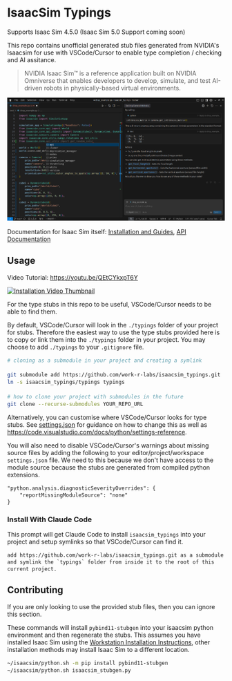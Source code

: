 # IsaacSim Typings

Supports Isaac Sim 4.5.0 (Isaac Sim 5.0 Support coming soon) 

This repo contains unofficial generated stub files generated from NVIDIA's Isaacsim for use with VSCode/Cursor to enable type completion / checking and AI assitance.

> NVIDIA Isaac Sim™ is a reference application built on NVIDIA Omniverse that enables developers to develop, simulate, and test AI-driven robots in physically-based virtual environments.

![Example](./assets/checking-completion-llm.png "Screenshot of Cursor editor demonstrating IsaacSim type support: left side shows type checking and import completion hints, right side shows an AI assistant leveraging the type information from the provided stubs")

Documentation for Isaac Sim itself: [Installation and Guides](https://docs.isaacsim.omniverse.nvidia.com/4.5.0/index.html), [API Documentation](https://docs.isaacsim.omniverse.nvidia.com/4.5.0/py/index.html)


## Usage

Video Tutorial: https://youtu.be/QEtCYkxpT6Y

[![Installation Video Thumbnail](https://img.youtube.com/vi/QEtCYkxpT6Y/0.jpg)](https://youtu.be/QEtCYkxpT6Y)

For the type stubs in this repo to be useful, VSCode/Cursor needs to be able to find them.

By default, VSCode/Cursor will look in the `./typings` folder of your project for stubs. Therefore the easiest way to use the type stubs provided here is to copy or link them into the `./typings` folder in your project. You may choose to add `./typings` to your `.gitignore` file.

```bash
# cloning as a submodule in your project and creating a symlink

git submodule add https://github.com/work-r-labs/isaacsim_typings.git
ln -s isaacsim_typings/typings typings

# how to clone your project with submodules in the future
git clone --recurse-submodules YOUR_REPO_URL
```

Alternatively, you can customise where VSCode/Cursor looks for type stubs. See [settings.json](./.vscode/settings.json) for guidance on how to change this as well as https://code.visualstudio.com/docs/python/settings-reference.

You will also need to disable VSCode/Cursor's warnings about missing source files by adding the following to your editor/project/workspace `settings.json` file. We need to this because we don't have access to the module source because the stubs are generated from compiled python extensions.

```
"python.analysis.diagnosticSeverityOverrides": {
    "reportMissingModuleSource": "none"
}
```

### Install With Claude Code

This prompt will get Claude Code to install `isaacsim_typings` into your project and setup symlinks so that VSCode/Cursor can find it.

```
add https://github.com/work-r-labs/isaacsim_typings.git as a submodule and symlink the `typings` folder from inside it to the root of this current project.
```

## Contributing

If you are only looking to use the provided stub files, then you can ignore this section.

These commands will install `pybind11-stubgen` into your isaacsim python environment and then regenerate the stubs. This assumes you have installed Isaac Sim using the [Workstation Installation Instructions](https://docs.isaacsim.omniverse.nvidia.com/4.5.0/installation/install_workstation.html), other installation methods may install Isaac Sim to a different location.

```bash
~/isaacsim/python.sh -m pip install pybind11-stubgen
~/isaacsim/python.sh isaacsim_stubgen.py
```
